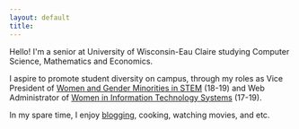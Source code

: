 ```yaml
---
layout: default
title: 
---
```


Hello! I'm a senior at University of Wisconsin-Eau Claire studying Computer Science, Mathematics and Economics. 

I aspire to promote student diversity on campus, through my roles as Vice President of [Women and Gender Minorities in STEM](https://sites.google.com/view/uwecwistem/) (18-19) and Web Administrator of [Women in Information Technology Systems](https://www.facebook.com/UWECWITS/) (17-19).


In my spare time, I enjoy [blogging](https://foongminwong.blogspot.com), cooking, watching movies, and etc.
